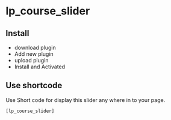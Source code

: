 # lp_course_slider

## Install
- download plugin
- Add new plugin
- upload plugin
- Install and Activated

## Use shortcode 

Use Short code for display this slider any where in to your page.

```[lp_course_slider]```

